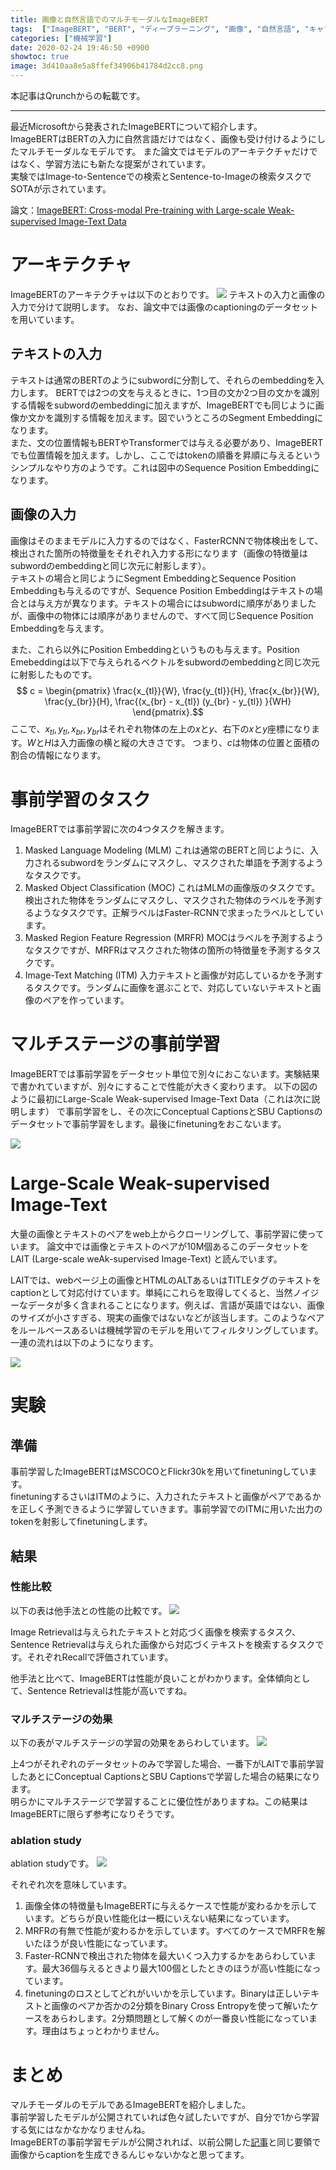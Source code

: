 ```yaml
---
title: 画像と自然言語でのマルチモーダルなImageBERT
tags:  ["ImageBERT", "BERT", "ディープラーニング", "画像", "自然言語", "キャプショニング"]
categories: ["機械学習"]
date: 2020-02-24 19:46:50 +0900
showtoc: true
image: 3d410aa8e5a8ffef34906b41784d2cc8.png
---
```

本記事はQrunchからの転載です。
___
最近Microsoftから発表されたImageBERTについて紹介します。  
ImageBERTはBERTの入力に自然言語だけではなく、画像も受け付けるようにしたマルチモーダルなモデルです。
また論文ではモデルのアーキテクチャだけではなく、学習方法にも新たな提案がされています。  
実験ではImage-to-Sentenceでの検索とSentence-to-Imageの検索タスクでSOTAが示されています。

論文：[ImageBERT: Cross-modal Pre-training with Large-scale Weak-supervised Image-Text Data](https://arxiv.org/abs/2001.07966)

# アーキテクチャ
ImageBERTのアーキテクチャは以下のとおりです。
![](3d410aa8e5a8ffef34906b41784d2cc8.png)
テキストの入力と画像の入力で分けて説明します。
なお、論文中では画像のcaptioningのデータセットを用いています。

## テキストの入力
テキストは通常のBERTのようにsubwordに分割して、それらのembeddingを入力します。
BERTでは2つの文を与えるときに、1つ目の文か2つ目の文かを識別する情報をsubwordのembeddingに加えますが、ImageBERTでも同じように画像か文かを識別する情報を加えます。図でいうところのSegment Embeddingになります。  
また、文の位置情報もBERTやTransformerでは与える必要があり、ImageBERTでも位置情報を加えます。しかし、ここではtokenの順番を昇順に与えるというシンプルなやり方のようです。これは図中のSequence Position Embeddingになります。

## 画像の入力
画像はそのままモデルに入力するのではなく、FasterRCNNで物体検出をして、検出された箇所の特徴量をそれぞれ入力する形になります（画像の特徴量はsubwordのembeddingと同じ次元に射影します）。  
テキストの場合と同じようにSegment EmbeddingとSequence Position Embeddingも与えるのですが、Sequence Position Embeddingはテキストの場合とは与え方が異なります。テキストの場合にはsubwordに順序がありましたが、画像中の物体には順序がありませんので、すべて同じSequence Position Embeddingを与えます。

また、これら以外にPosition Embeddingというものも与えます。Position Emebeddingは以下で与えられるベクトルをsubwordのembeddingと同じ次元に射影したものです。
$$ c = \begin{pmatrix} \frac{x_{tl}}{W}, \frac{y_{tl}}{H}, \frac{x_{br}}{W}, \frac{y_{br}}{H}, \frac{(x_{br} - x_{tl}) (y_{br} - y_{tl}) }{WH} \end{pmatrix}.$$
ここで、$x_{tl}, y_{tl},  x_{br}, y_{br}$はそれぞれ物体の左上の$x$と$y$、右下の$x$と$y$座標になります。$W$と$H$は入力画像の横と縦の大きさです。
つまり、$c$は物体の位置と面積の割合の情報になります。

# 事前学習のタスク
ImageBERTでは事前学習に次の4つタスクを解きます。
1. Masked Language Modeling (MLM)
これは通常のBERTと同じように、入力されるsubwordをランダムにマスクし、マスクされた単語を予測するようなタスクです。
1. Masked Object Classification (MOC)
これはMLMの画像版のタスクです。検出された物体をランダムにマスクし、マスクされた物体のラベルを予測するようなタスクです。正解ラベルはFaster-RCNNで求まったラベルとしています。
1. Masked Region Feature Regression (MRFR)
MOCはラベルを予測するようなタスクですが、MRFRはマスクされた物体の箇所の特徴量を予測するタスクです。
1. Image-Text Matching (ITM)
入力テキストと画像が対応しているかを予測するタスクです。ランダムに画像を選ぶことで、対応していないテキストと画像のペアを作っています。

# マルチステージの事前学習
ImageBERTでは事前学習をデータセット単位で別々におこないます。実験結果で書かれていますが、別々にすることで性能が大きく変わります。
以下の図のように最初にLarge-Scale Weak-supervised Image-Text Data（これは次に説明します）
で事前学習をし、その次にConceptual CaptionsとSBU Captionsのデータセットで事前学習をします。最後にfinetuningをおこないます。

![](8de8eb1666c40d3555f915cbdbcb5ff5.png)

# Large-Scale Weak-supervised Image-Text
大量の画像とテキストのペアをweb上からクローリングして、事前学習に使っています。
論文中では画像とテキストのペアが10M個あるこのデータセットをLAIT (Large-scale weAk-supervised Image-Text) と読んでいます。

LAITでは、webページ上の画像とHTMLのALTあるいはTITLEタグのテキストをcaptionとして対応付けています。単純にこれらを取得してくると、当然ノイジーなデータが多く含まれることになります。例えば、言語が英語ではない、画像のサイズが小さすぎる、現実の画像ではないなどが該当します。このようなペアをルールベースあるいは機械学習のモデルを用いてフィルタリングしています。  
一連の流れは以下のようになります。

![](7b99180c8ef8ce273378f8b2f51d9b85.png)

# 実験
## 準備
事前学習したImageBERTはMSCOCOとFlickr30kを用いてfinetuningしています。  
finetuningするさいはITMのように、入力されたテキストと画像がペアであるかを正しく予測できるように学習していきます。事前学習でのITMに用いた出力のtokenを射影してfinetuningします。

## 結果
### 性能比較
以下の表は他手法との性能の比較です。
![](44d5e2d6fe2b015f68caecd6f1be4b3a.png)

Image Retrievalは与えられたテキストと対応づく画像を検索するタスク、Sentence Retrievalは与えられた画像から対応づくテキストを検索するタスクです。それぞれRecallで評価されています。

他手法と比べて、ImageBERTは性能が良いことがわかります。全体傾向として、Sentence Retrievalは性能が高いですね。

### マルチステージの効果
以下の表がマルチステージの学習の効果をあらわしています。
![](871f6199938140733fd9eea8bd43ac69.png)

上4つがそれぞれのデータセットのみで学習した場合、一番下がLAITで事前学習したあとにConceptual CaptionsとSBU Captionsで学習した場合の結果になります。  
明らかにマルチステージで学習することに優位性がありますね。この結果はImageBERTに限らず参考になりそうです。

### ablation study
ablation studyです。
![](39a03c0d5cb86482b2603a07545d2d40.png)

それぞれ次を意味しています。
1. 画像全体の特徴量もImageBERTに与えるケースで性能が変わるかを示しています。どちらが良い性能化は一概にいえない結果になっています。
1.  MRFRの有無で性能が変わるかを示しています。すべてのケースでMRFRを解いたほうが良い性能になっています。
1.  Faster-RCNNで検出された物体を最大いくつ入力するかをあらわしています。最大36個与えるときより最大100個としたときのほうが高い性能になっています。
1.  finetuningのロスとしてどれがいいかを示しています。Binaryは正しいテキストと画像のペアか否かの2分類をBinary Cross Entropyを使って解いたケースをあらわします。2分類問題として解くのが一番良い性能になっています。理由はちょっとわかりません。

# まとめ
マルチモーダルのモデルであるImageBERTを紹介しました。  
事前学習したモデルが公開されていれば色々試したいですが、自分で1から学習する気にはなかなかなりませんね。  
ImageBERTの事前学習モデルが公開されれば、以前公開した[記事](https://qrunch.net/@opqrstuvcut/entries/O37ZGE1YhN5or3Oi)と同じ要領で画像からcaptionを生成できるんじゃないかなと思ってます。
